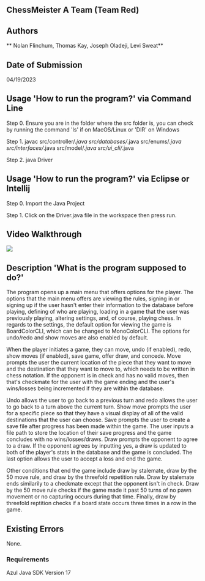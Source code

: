 ## ChessMeister A Team (Team Red)


## Authors
** Nolan Flinchum, Thomas Kay, Joseph Oladeji, Levi Sweat**


## Date of Submission
04/19/2023


## Usage 'How to run the program?' via Command Line

Step 0. Ensure you are in the folder where the src folder is, you can check by running the command
'ls' if on MacOS/Linux or 'DIR' on Windows 

Step 1. javac src/controller/*.java src/databases/*.java src/enums/*.java src/interfaces/*.java src/model/*.java src/ui_cli/*.java

Step 2. java Driver


## Usage 'How to run the program?' via Eclipse or Intellij

Step 0. Import the Java Project

Step 1. Click on the Driver.java file in the workspace then press run.

## Video Walkthrough

<img src='https://i.gyazo.com/9436002a405c842b3af74ad5fc8a14e8.mp4'/>



## Description 'What is the program supposed to do?'
The program opens up a main menu that offers options for the player. The options that the main 
menu offers are viewing the rules, signing in or signing up if the user hasn't enter their
information to the database before playing, defining of who are playing, loading in a game that
the user was previously playing, altering settings, and, of course, playing chess. In regards to
the settings, the default option for viewing the game is BoardColorCLI, which can be changed to 
MonoColorCLI. The options for undo/redo and show moves are also enabled by default.

When the player initiates a game, they can move, undo (if enabled), redo, show moves (if enabled),
save game, offer draw, and concede. Move prompts the user the current location of the piece
that they want to move and the destination that they want to move to, which needs to be written
in chess notation. If the opponent is in check and has no valid moves, then that's checkmate for 
the user with the game ending and the user's wins/losses being incremented if they are within the
database.

Undo allows the user to go back to a previous turn and redo allows the user to go back to a turn
above the current turn. Show move prompts the user for a specific piece so that they have a visual
display of all of the valid destinations that the user can choose. Save prompts the user to create
a save file after progress has been made within the game. The user inputs a file path to store the
location of their save progress and the game concludes with no wins/losses/draws. Draw prompts the
opponent to agree to a draw. If the opponent agrees by inputting yes, a draw is updated to both
of the player's stats in the database and the game is concluded. The last option allows the user to
accept a loss and end the game.

Other conditions that end the game include draw by stalemate, draw by the 50 move rule, and draw 
by the threefold repetition rule. Draw by stalemate ends similarily to a checkmate except that the
opponent isn't in check. Draw by the 50 move rule checks if the game made it past 50 turns of no 
pawn movement or no capturing occurs during that time. Finally, draw by threefold reptition checks 
if a board state occurs three times in a row in the game.


## Existing Errors
None.


### Requirements
Azul Java SDK Version 17

